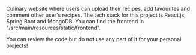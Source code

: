 Culinary website where users can upload their recipes, add favourites and comment other user's recipes.
The tech stack for this project is React.js, Spring Boot and MongoDB. 
You can find the frontend in "/src/main/resources/static/frontend".

You can review the code but do not use any part of it for your personal projects!
